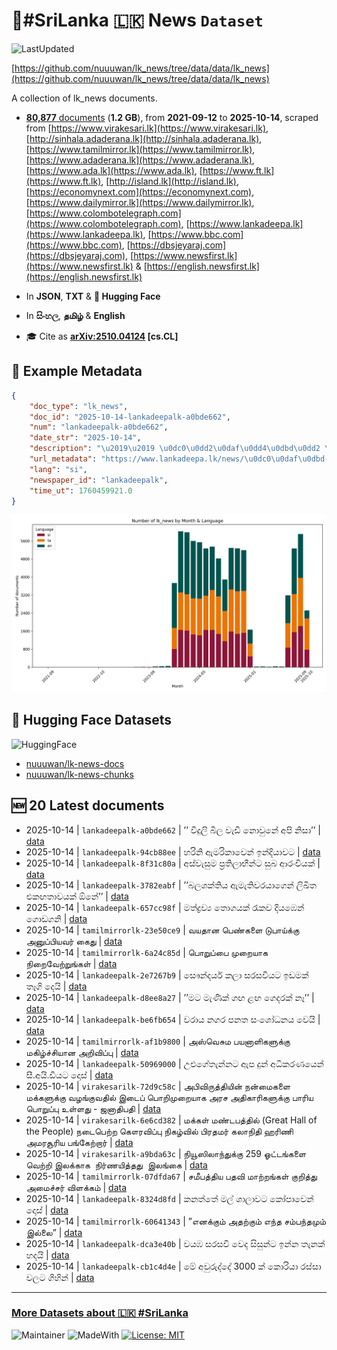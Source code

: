 # 📄#SriLanka 🇱🇰 News `Dataset`

![LastUpdated](https://img.shields.io/badge/last_updated-2025--10--14_22:45:15-green)

[https://github.com/nuuuwan/lk_news/tree/data/data/lk_news](https://github.com/nuuuwan/lk_news/tree/data/data/lk_news)

A collection of lk_news documents.

- [**80,877** documents](https://github.com/nuuuwan/lk_news/tree/data/data/lk_news) (**1.2 GB**), from **2021-09-12** to **2025-10-14**, scraped from [https://www.virakesari.lk](https://www.virakesari.lk), [http://sinhala.adaderana.lk](http://sinhala.adaderana.lk), [https://www.tamilmirror.lk](https://www.tamilmirror.lk), [https://www.adaderana.lk](https://www.adaderana.lk), [https://www.ada.lk](https://www.ada.lk), [https://www.ft.lk](https://www.ft.lk), [http://island.lk](http://island.lk), [https://economynext.com](https://economynext.com), [https://www.dailymirror.lk](https://www.dailymirror.lk), [https://www.colombotelegraph.com](https://www.colombotelegraph.com), [https://www.lankadeepa.lk](https://www.lankadeepa.lk), [https://www.bbc.com](https://www.bbc.com), [https://dbsjeyaraj.com](https://dbsjeyaraj.com), [https://www.newsfirst.lk](https://www.newsfirst.lk) & [https://english.newsfirst.lk](https://english.newsfirst.lk)

- In **JSON**, **TXT** & **🤗 Hugging Face**

- In **සිංහල**, **தமிழ்** & **English**

- 🎓 Cite as **[arXiv:2510.04124](https://arxiv.org/abs/2510.04124) [cs.CL]**

## 📝 Example Metadata

```json
{
    "doc_type": "lk_news",
    "doc_id": "2025-10-14-lankadeepalk-a0bde662",
    "num": "lankadeepalk-a0bde662",
    "date_str": "2025-10-14",
    "description": "\u2019\u2019 \u0dc0\u0dd2\u0daf\u0dd4\u0dbd\u0dd2 \u0db6\u0dd2\u0dbd \u0dc0\u0dd0\u0da9\u0dd2 \u0db1\u0ddc\u0dc0\u0dd4\u0db1\u0dda \u0d85\u0db4\u0dd2 \u0db1\u0dd2\u0dc3\u0dcf\u2019\u2019",
    "url_metadata": "https://www.lankadeepa.lk/news/\u0dc0\u0daf\u0dbd-\u0db6\u0dbd-\u0dc0\u0da9-\u0db1\u0dc0\u0db1-\u0d85\u0db4-\u0db1\u0dc3/101-681350",
    "lang": "si",
    "newspaper_id": "lankadeepalk",
    "time_ut": 1760459921.0
}
```

![Chart](https://raw.githubusercontent.com/nuuuwan/lk_news/refs/heads/data/data/lk_news/docs_by_month_and_lang.png)

## 🤗 Hugging Face Datasets

![HuggingFace](https://img.shields.io/badge/-HuggingFace-FDEE21?style=for-the-badge&logo=HuggingFace)

- [nuuuwan/lk-news-docs](https://huggingface.co/datasets/nuuuwan/lk-news-docs)
- [nuuuwan/lk-news-chunks](https://huggingface.co/datasets/nuuuwan/lk-news-chunks)

## 🆕 20 Latest documents

- 2025-10-14 | `lankadeepalk-a0bde662` | ’’ විදුලි බිල වැඩි නොවුනේ අපි නිසා’’ | [data](https://github.com/nuuuwan/lk_news/tree/data/data/lk_news/2020s/2025/2025-10-14-lankadeepalk-a0bde662)
- 2025-10-14 | `lankadeepalk-94cb88ee` | හරිනි ඇමරිකාවෙන් ඉන්දියාවට | [data](https://github.com/nuuuwan/lk_news/tree/data/data/lk_news/2020s/2025/2025-10-14-lankadeepalk-94cb88ee)
- 2025-10-14 | `lankadeepalk-8f31c80a` | අස්වැසුම ප්‍රතිලාභීන්ට සුබ ආරංචියක් | [data](https://github.com/nuuuwan/lk_news/tree/data/data/lk_news/2020s/2025/2025-10-14-lankadeepalk-8f31c80a)
- 2025-10-14 | `lankadeepalk-3782eabf` | ’’බලශක්තිය ඇමැතිවරයාගෙන් ලිඛිත එකඟතාවයක් ඕනේ’’ | [data](https://github.com/nuuuwan/lk_news/tree/data/data/lk_news/2020s/2025/2025-10-14-lankadeepalk-3782eabf)
- 2025-10-14 | `lankadeepalk-657cc98f` | මත්ද්‍රව්‍ය තොගයක්  රැකව දියඹෙන් ගොඩගනි | [data](https://github.com/nuuuwan/lk_news/tree/data/data/lk_news/2020s/2025/2025-10-14-lankadeepalk-657cc98f)
- 2025-10-14 | `tamilmirrorlk-23e50ce9` | வயதான பெண்களை டுபாய்க்கு அனுப்பியவர் கைது | [data](https://github.com/nuuuwan/lk_news/tree/data/data/lk_news/2020s/2025/2025-10-14-tamilmirrorlk-23e50ce9)
- 2025-10-14 | `tamilmirrorlk-6a24c85d` | பொறுப்பை முறையாக நிறைவேற்றுங்கள் | [data](https://github.com/nuuuwan/lk_news/tree/data/data/lk_news/2020s/2025/2025-10-14-tamilmirrorlk-6a24c85d)
- 2025-10-14 | `lankadeepalk-2e7267b9` | සෞන්දර්ය කලා සරසවියට ඉඩමක් තෑගි දෙයි | [data](https://github.com/nuuuwan/lk_news/tree/data/data/lk_news/2020s/2025/2025-10-14-lankadeepalk-2e7267b9)
- 2025-10-14 | `lankadeepalk-d8ee8a27` | ’’මට මැණික් ගඟ ළඟ ගෙදරක් නෑ’’ | [data](https://github.com/nuuuwan/lk_news/tree/data/data/lk_news/2020s/2025/2025-10-14-lankadeepalk-d8ee8a27)
- 2025-10-14 | `lankadeepalk-be6fb654` | වරාය නගර පනත සංශෝධනය වෙයි | [data](https://github.com/nuuuwan/lk_news/tree/data/data/lk_news/2020s/2025/2025-10-14-lankadeepalk-be6fb654)
- 2025-10-14 | `tamilmirrorlk-af1b9800` | அஸ்வெசும பயனாளிகளுக்கு மகிழ்ச்சியான அறிவிப்பு | [data](https://github.com/nuuuwan/lk_news/tree/data/data/lk_news/2020s/2025/2025-10-14-tamilmirrorlk-af1b9800)
- 2025-10-14 | `lankadeepalk-50969000` | උළුගේතැන්නට ඇප දුන් අධිකරණයෙන් සී.අයි.ඩීයට දොස් | [data](https://github.com/nuuuwan/lk_news/tree/data/data/lk_news/2020s/2025/2025-10-14-lankadeepalk-50969000)
- 2025-10-14 | `virakesarilk-72d9c58c` | அபிவிருத்தியின் நன்மைகளை மக்களுக்கு வழங்குவதில் இடைப் பொறிமுறையாக அரச அதிகாரிகளுக்கு பாரிய பொறுப்பு உள்ளது -  ஜனாதிபதி | [data](https://github.com/nuuuwan/lk_news/tree/data/data/lk_news/2020s/2025/2025-10-14-virakesarilk-72d9c58c)
- 2025-10-14 | `virakesarilk-6e6cd382` | மக்கள் மண்டபத்தில் (Great Hall of the People) நடைபெற்ற கௌரவிப்பு நிகழ்வில் பிரதமர் கலாநிதி ஹரிணி அமரசூரிய பங்கேற்றார் | [data](https://github.com/nuuuwan/lk_news/tree/data/data/lk_news/2020s/2025/2025-10-14-virakesarilk-6e6cd382)
- 2025-10-14 | `virakesarilk-a9bda63c` | நியூஸிலாந்துக்கு 259 ஓட்டங்களை வெற்றி இலக்காக  நிர்ணயித்தது  இலங்கை | [data](https://github.com/nuuuwan/lk_news/tree/data/data/lk_news/2020s/2025/2025-10-14-virakesarilk-a9bda63c)
- 2025-10-14 | `tamilmirrorlk-07dfda67` | சமீபத்திய பதவி மாற்றங்கள் குறித்து அமைச்சர் விளக்கம் | [data](https://github.com/nuuuwan/lk_news/tree/data/data/lk_news/2020s/2025/2025-10-14-tamilmirrorlk-07dfda67)
- 2025-10-14 | `lankadeepalk-8324d8fd` | කනත්තේ මල් ශාලාවට කෝපාවෙන්  දොස් | [data](https://github.com/nuuuwan/lk_news/tree/data/data/lk_news/2020s/2025/2025-10-14-lankadeepalk-8324d8fd)
- 2025-10-14 | `tamilmirrorlk-60641343` | ”எனக்கும் அதற்கும் எந்த சம்பந்தமும் இல்லை” | [data](https://github.com/nuuuwan/lk_news/tree/data/data/lk_news/2020s/2025/2025-10-14-tamilmirrorlk-60641343)
- 2025-10-14 | `lankadeepalk-dca3e40b` | වයඹ සරසවි වෙද සිසුන්ට ඉන්න තැනක් හදයි | [data](https://github.com/nuuuwan/lk_news/tree/data/data/lk_news/2020s/2025/2025-10-14-lankadeepalk-dca3e40b)
- 2025-10-14 | `lankadeepalk-cb1c4d4e` | මේ අවුරුද්දේ 3000 ක් කොරියා රස්සා වලට ගිහින් | [data](https://github.com/nuuuwan/lk_news/tree/data/data/lk_news/2020s/2025/2025-10-14-lankadeepalk-cb1c4d4e)

---

### [More Datasets about 🇱🇰 #SriLanka](https://github.com/nuuuwan/lk_datasets)

![Maintainer](https://img.shields.io/badge/maintainer-nuuuwan-red)
![MadeWith](https://img.shields.io/badge/made_with-python-blue)
[![License: MIT](https://img.shields.io/badge/License-MIT-yellow.svg)](https://opensource.org/licenses/MIT)
